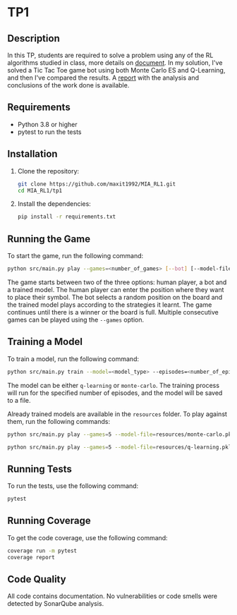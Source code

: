 # TP1

## Description

In this TP, students are required to solve a problem using any of the RL algorithms studied in class, more details on
[document](resources/enunciado.pdf). In my solution, I've solved a Tic Tac Toe game bot using both Monte Carlo ES and
Q-Learning, and then I've compared the results. A [report](resources/TP1_RL1_Maximiliano_Torti.pdf) with the analysis
and conclusions of the work done is available.

## Requirements

- Python 3.8 or higher
- pytest to run the tests

## Installation

1. Clone the repository:
    ```sh
    git clone https://github.com/maxit1992/MIA_RL1.git
    cd MIA_RL1/tp1
    ```

2. Install the dependencies:
    ```sh
    pip install -r requirements.txt
    ```

## Running the Game

To start the game, run the following command:

```sh
python src/main.py play --games=<number_of_games> [--bot] [--model-file=<model-file>] [--human]
```

The game starts between two of the three options: human player, a bot and a trained model. The human player can
enter the position where they want to place their symbol. The bot selects a random position on the board and the trained
model plays according to the strategies it learnt. The game continues until there is a winner or the board is
full. Multiple consecutive games can be played using the `--games` option.

## Training a Model

To train a model, run the following command:

```sh
python src/main.py train --model=<model_type> --episodes=<number_of_episodes>
```

The model can be either `q-learning` or `monte-carlo`. The training process will run for the specified number of
episodes, and the model will be saved to a file.

Already trained models are available in the `resources` folder. To play against them, run the following commands:

```sh
python src/main.py play --games=5 --model-file=resources/monte-carlo.pkl
```

```sh
python src/main.py play --games=5 --model-file=resources/q-learning.pkl
```

## Running Tests

To run the tests, use the following command:

```sh
pytest
```

## Running Coverage

To get the code coverage, use the following command:

```sh
coverage run -m pytest
coverage report
```

## Code Quality

All code contains documentation. No vulnerabilities or code smells were detected by SonarQube analysis.

